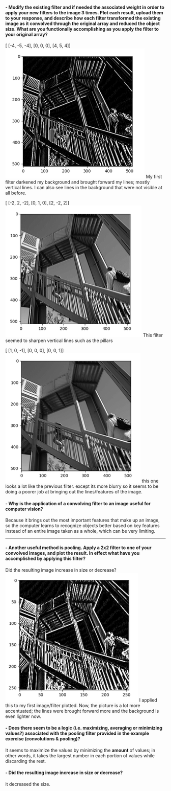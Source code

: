 #### - Modify the existing filter and if needed the associated weight in order to apply your new filters to the image 3 times. Plot each result, upload them to your response, and describe how each filter transformed the existing image as it convolved through the original array and reduced the object size. What are you functionally accomplishing as you apply the filter to your original array?

[ [-4, -5, -4], [0, 0, 0], [4, 5, 4]]
![img_13.png](img_13.png)
My first filter darkened my background and brought forward my lines; mostly vertical lines. I can also see lines in the background that were not visible at all before.

[ [-2, 2, -2], [0, 1, 0], [2, -2, 2]]
![img_14.png](img_14.png)
This filter seemed to sharpen vertical lines such as the pillars

[ [1, 0, -1], [0, 0, 0], [0, 0, 1]]
![img_15.png](img_15.png)
this one looks a lot like the previous filter. except its more blurry so it seems to be doing a poorer job at bringing out the lines/features of the image.

#### - Why is the application of a convolving filter to an image useful for computer vision? 
Because it brings out the most important features that make up an image, so the computer learns to recognize objects better based on key features instead of an entire image taken as a whole, which can be very limiting.
___
#### - Another useful method is pooling. Apply a 2x2 filter to one of your convolved images, and plot the result. In effect what have you accomplished by applying this filter? 
Did the resulting image increase in size or decrease? 
![img_16.png](img_16.png)
I applied this to my first image/filter plotted. Now, the picture is a lot more accentuated; the lines were brought forward more and the background is even lighter now.

#### - Does there seem to be a logic (i.e. maximizing, averaging or minimizing values?) associated with the pooling filter provided in the example exercise (convolutions & pooling)?
It seems to maximize the values by minimizing the **amount** of values; in other words, it takes the largest number in each portion of values while discarding the rest.

#### - Did the resulting image increase in size or decrease?
it decreased the size.